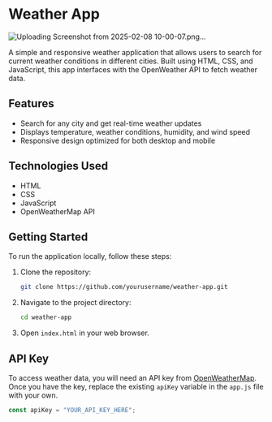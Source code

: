 # Weather App

![Uploading Screenshot from 2025-02-08 10-00-07.png…]()


A simple and responsive weather application that allows users to search for current weather conditions in different cities. Built using HTML, CSS, and JavaScript, this app interfaces with the OpenWeather API to fetch weather data.

## Features

- Search for any city and get real-time weather updates
- Displays temperature, weather conditions, humidity, and wind speed
- Responsive design optimized for both desktop and mobile

## Technologies Used

- HTML
- CSS
- JavaScript
- OpenWeatherMap API

## Getting Started

To run the application locally, follow these steps:

1. Clone the repository:
    ```bash
    git clone https://github.com/yourusername/weather-app.git
    ```

2. Navigate to the project directory:
    ```bash
    cd weather-app
    ```

3. Open `index.html` in your web browser.

## API Key

To access weather data, you will need an API key from [OpenWeatherMap](https://openweathermap.org/api). Once you have the key, replace the existing `apiKey` variable in the `app.js` file with your own.

```javascript
const apiKey = "YOUR_API_KEY_HERE";
